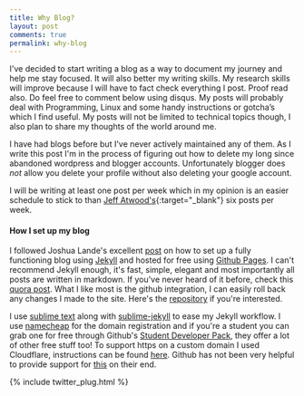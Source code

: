 ```yaml
---
title: Why Blog?
layout: post
comments: true
permalink: why-blog
---
```


I've decided to start writing a blog as a way to document my journey and help me stay focused. It will also better my writing skills. My research skills will improve because I will have to fact check everything I post. Proof read also. Do feel free to comment below using disqus.
My posts will probably deal with  Programming, Linux and some handy instructions or gotcha’s which I find useful. My posts will not be limited to technical topics though, I also plan to share my thoughts of the world around me.

I have had blogs before but I've never actively maintained any of them. As I write this post I'm in the process of figuring out how to delete my long since abandoned wordpress and blogger accounts. Unfortunately blogger does <em>not</em> allow you delete your profile without also deleting your google account.

I will be writing at least one post per week which in my opinion is an easier schedule to stick to than [Jeff Atwood's](http://blog.codinghorror.com/how-to-achieve-ultimate-blog-success-in-one-easy-step/){:target="_blank"} six posts per week.

#### How I set up my blog

I followed Joshua Lande's excellent [post](http://joshualande.com/jekyll-github-pages-poole/) on how to set up a fully functioning blog using [Jekyll](https://jekyllrb.com/) and hosted for free using [Github Pages](https://pages.github.com/).
I can't recommend Jekyll enough, it's fast, simple, elegant and most importantly all posts are written in markdown. If you've never heard of it before, check this [quora post](https://www.quora.com/How-does-a-static-site-generator-like-Jekyll-work). What I like most is the github integration, I can easily roll back any changes I made to the site. Here's the [repository](https://github.com/louis9171/louis9171.github.io) if you're interested.

I use [sublime text](https://www.sublimetext.com/) along with [sublime-jekyll](http://23maverick23.github.io/sublime-jekyll/) to ease my Jekyll workflow. I use [namecheap](https://www.namecheap.com/) for the domain registration and if you're a student you can grab one for free through Github's [Student Developer Pack](https://education.github.com/pack), they offer a lot of other free stuff too! To support https on a custom domain I used Cloudflare, instructions can be found [here](https://konklone.com/post/github-pages-now-sorta-supports-https-so-use-it). Github has not been very helpful to provide support for [this](https://github.com/isaacs/github/issues/156) on their end.

{% include twitter_plug.html %}